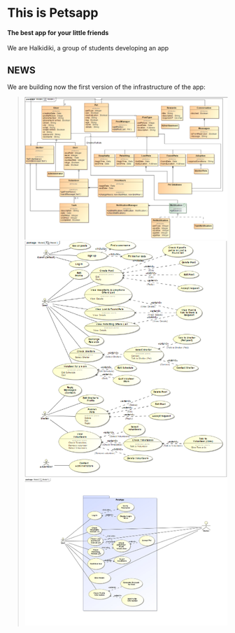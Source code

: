 # This is Petsapp
#### The best app for your little friends

We are Halkidiki, a group of students developing an app

## NEWS
We are building now the first version of the infrastructure of the app:
> ![Project Image](/Models/classDiagram2504.png)
> ![Project Image](/Models/roadMap2504.png)
> ![Project Image](/Models/useCase2504.png)
